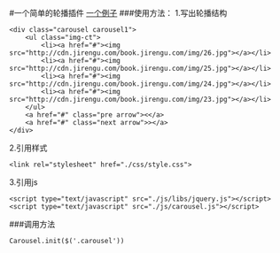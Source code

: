 #一个简单的轮播插件
 [一个例子](https://hungryyang.github.io/Plugins/Carousel/index.html)
###使用方法：
1.写出轮播结构
```
<div class="carousel carousel1">
	<ul class="img-ct">
		<li><a href="#"><img src="http://cdn.jirengu.com/book.jirengu.com/img/26.jpg"></a></li>
		<li><a href="#"><img src="http://cdn.jirengu.com/book.jirengu.com/img/25.jpg"></a></li>
		<li><a href="#"><img src="http://cdn.jirengu.com/book.jirengu.com/img/24.jpg"></a></li>
		<li><a href="#"><img src="http://cdn.jirengu.com/book.jirengu.com/img/23.jpg"></a></li>
	</ul>
	<a href="#" class="pre arrow"><</a>
	<a href="#" class="next arrow">></a>
</div>
```
2.引用样式
```
<link rel="stylesheet" href="./css/style.css">
```
3.引用js
```
<script type="text/javascript" src="./js/libs/jquery.js"></script>
<script type="text/javascript" src="./js/carousel.js"></script>
```

###调用方法
```
Carousel.init($('.carousel'))
```
